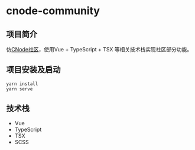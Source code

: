 # cnode-community

## 项目简介
仿[CNode社区](https://cnodejs.org/)，使用Vue + TypeScript + TSX 等相关技术栈实现社区部分功能。

## 项目安装及启动
```
yarn install
yarn serve
```

## 技术栈
- Vue
- TypeScript
- TSX
- SCSS

